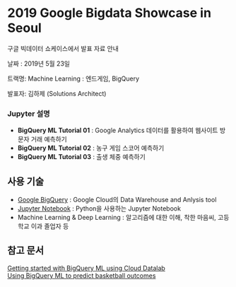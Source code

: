 # 2019 Google Bigdata Showcase in Seoul

구글 빅데이터 쇼케이스에서 발표 자료 안내

날짜 : 2019년 5월 23일  

트랙명: Machine Learning : 엔드게임, BigQuery  

발표자: 김하제 (Solutions Architect)



### Jupyter 설명

- **BigQuery ML Tutorial 01** : Google Analytics 데이터를 활용하여 웹사이트 방문자 거래 예측하기
- **BigQuery ML Tutorial 02** : 농구 게임 스코어 예측하기
- **BigQuery ML Tutorial 03** : 출생 체중 예측하기

## 사용 기술

- [Google BigQuery](https://cloud.google.com/bigquery/) : Google Cloud의 Data Warehouse and Anlysis tool
- [Jupyter Notebook](https://jupyter.org) : Python을 사용하는 Jupyter Notebook
- Machine Learning & Deep Learning : 알고리즘에 대한 이해, 착한 마음씨, 고등학교 이과 졸업자 등



## 참고 문서
[Getting started with BigQuery ML using Cloud Datalab](https://cloud.google.com/bigquery-ml/docs/bigqueryml-notebook-start)  
[Using BigQuery ML to predict basketball outcomes](https://cloud.google.com/bigquery-ml/docs/bigqueryml-ncaa)
